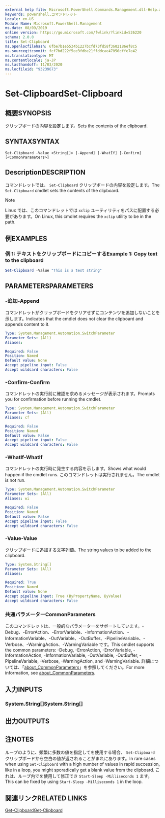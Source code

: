 ```yaml
---
external help file: Microsoft.PowerShell.Commands.Management.dll-Help.xml
keywords: powershell,コマンドレット
Locale: en-US
Module Name: Microsoft.PowerShell.Management
ms.date: 08/09/2019
online version: https://go.microsoft.com/fwlink/?linkid=526220
schema: 2.0.0
title: Set-Clipboard
ms.openlocfilehash: 6fbe7b1e5534b1227bcfd73fd58f3602186ef8c5
ms.sourcegitcommit: fcf7bd222f5ee3fdbe21ffddcae47050cffe7e42
ms.translationtype: MT
ms.contentlocale: ja-JP
ms.lasthandoff: 11/03/2020
ms.locfileid: "93239673"
---
```

# <span data-ttu-id="d38d0-103">Set-Clipboard</span><span class="sxs-lookup"><span data-stu-id="d38d0-103">Set-Clipboard</span></span>

## <span data-ttu-id="d38d0-104">概要</span><span class="sxs-lookup"><span data-stu-id="d38d0-104">SYNOPSIS</span></span>
<span data-ttu-id="d38d0-105">クリップボードの内容を設定します。</span><span class="sxs-lookup"><span data-stu-id="d38d0-105">Sets the contents of the clipboard.</span></span>

## <span data-ttu-id="d38d0-106">SYNTAX</span><span class="sxs-lookup"><span data-stu-id="d38d0-106">SYNTAX</span></span>

```
Set-Clipboard -Value <String[]> [-Append] [-WhatIf] [-Confirm] [<CommonParameters>]
```

## <span data-ttu-id="d38d0-107">Description</span><span class="sxs-lookup"><span data-stu-id="d38d0-107">DESCRIPTION</span></span>

<span data-ttu-id="d38d0-108">コマンドレットでは、 `Set-Clipboard` クリップボードの内容を設定します。</span><span class="sxs-lookup"><span data-stu-id="d38d0-108">The `Set-Clipboard` cmdlet sets the contents of the clipboard.</span></span>

> [!NOTE]
> <span data-ttu-id="d38d0-109">Linux では、このコマンドレットでは `xclip` ユーティリティをパスに配置する必要があります。</span><span class="sxs-lookup"><span data-stu-id="d38d0-109">On Linux, this cmdlet requires the `xclip` utility to be in the path.</span></span>

## <span data-ttu-id="d38d0-110">例</span><span class="sxs-lookup"><span data-stu-id="d38d0-110">EXAMPLES</span></span>

### <span data-ttu-id="d38d0-111">例 1: テキストをクリップボードにコピーする</span><span class="sxs-lookup"><span data-stu-id="d38d0-111">Example 1: Copy text to the clipboard</span></span>

```powershell
Set-Clipboard -Value "This is a test string"
```

## <span data-ttu-id="d38d0-112">PARAMETERS</span><span class="sxs-lookup"><span data-stu-id="d38d0-112">PARAMETERS</span></span>

### <span data-ttu-id="d38d0-113">-追加</span><span class="sxs-lookup"><span data-stu-id="d38d0-113">-Append</span></span>

<span data-ttu-id="d38d0-114">コマンドレットがクリップボードをクリアせずにコンテンツを追加しないことを示します。</span><span class="sxs-lookup"><span data-stu-id="d38d0-114">Indicates that the cmdlet does not clear the clipboard and appends content to it.</span></span>

```yaml
Type: System.Management.Automation.SwitchParameter
Parameter Sets: (All)
Aliases:

Required: False
Position: Named
Default value: None
Accept pipeline input: False
Accept wildcard characters: False
```

### <span data-ttu-id="d38d0-115">-Confirm</span><span class="sxs-lookup"><span data-stu-id="d38d0-115">-Confirm</span></span>

<span data-ttu-id="d38d0-116">コマンドレットの実行前に確認を求めるメッセージが表示されます。</span><span class="sxs-lookup"><span data-stu-id="d38d0-116">Prompts you for confirmation before running the cmdlet.</span></span>

```yaml
Type: System.Management.Automation.SwitchParameter
Parameter Sets: (All)
Aliases: cf

Required: False
Position: Named
Default value: False
Accept pipeline input: False
Accept wildcard characters: False
```

### <span data-ttu-id="d38d0-117">-WhatIf</span><span class="sxs-lookup"><span data-stu-id="d38d0-117">-WhatIf</span></span>

<span data-ttu-id="d38d0-118">コマンドレットの実行時に発生する内容を示します。</span><span class="sxs-lookup"><span data-stu-id="d38d0-118">Shows what would happen if the cmdlet runs.</span></span> <span data-ttu-id="d38d0-119">このコマンドレットは実行されません。</span><span class="sxs-lookup"><span data-stu-id="d38d0-119">The cmdlet is not run.</span></span>

```yaml
Type: System.Management.Automation.SwitchParameter
Parameter Sets: (All)
Aliases: wi

Required: False
Position: Named
Default value: False
Accept pipeline input: False
Accept wildcard characters: False
```

### <span data-ttu-id="d38d0-120">-Value</span><span class="sxs-lookup"><span data-stu-id="d38d0-120">-Value</span></span>

<span data-ttu-id="d38d0-121">クリップボードに追加する文字列値。</span><span class="sxs-lookup"><span data-stu-id="d38d0-121">The string values to be added to the clipboard.</span></span>

```yaml
Type: System.String[]
Parameter Sets: (All)
Aliases:

Required: True
Position: Named
Default value: None
Accept pipeline input: True (ByPropertyName, ByValue)
Accept wildcard characters: False
```

### <span data-ttu-id="d38d0-122">共通パラメーター</span><span class="sxs-lookup"><span data-stu-id="d38d0-122">CommonParameters</span></span>

<span data-ttu-id="d38d0-123">このコマンドレットは、一般的なパラメーターをサポートしています。-Debug、-ErrorAction、-ErrorVariable、-InformationAction、-InformationVariable、-OutVariable、-OutBuffer、-PipelineVariable、-Verbose、-WarningAction、-WarningVariable です。</span><span class="sxs-lookup"><span data-stu-id="d38d0-123">This cmdlet supports the common parameters: -Debug, -ErrorAction, -ErrorVariable, -InformationAction, -InformationVariable, -OutVariable, -OutBuffer, -PipelineVariable, -Verbose, -WarningAction, and -WarningVariable.</span></span> <span data-ttu-id="d38d0-124">詳細については、「[about_CommonParameters](https://go.microsoft.com/fwlink/?LinkID=113216)」を参照してください。</span><span class="sxs-lookup"><span data-stu-id="d38d0-124">For more information, see [about_CommonParameters](https://go.microsoft.com/fwlink/?LinkID=113216).</span></span>

## <span data-ttu-id="d38d0-125">入力</span><span class="sxs-lookup"><span data-stu-id="d38d0-125">INPUTS</span></span>

### <span data-ttu-id="d38d0-126">System.String[]</span><span class="sxs-lookup"><span data-stu-id="d38d0-126">System.String[]</span></span>

## <span data-ttu-id="d38d0-127">出力</span><span class="sxs-lookup"><span data-stu-id="d38d0-127">OUTPUTS</span></span>

## <span data-ttu-id="d38d0-128">注</span><span class="sxs-lookup"><span data-stu-id="d38d0-128">NOTES</span></span>

<span data-ttu-id="d38d0-129">ループのように、頻繁に多数の値を指定してを使用する場合、 `Set-Clipboard` クリップボードから空白の値が返されることがまれにあります。</span><span class="sxs-lookup"><span data-stu-id="d38d0-129">In rare cases when using `Set-Clipboard` with a high number of values in rapid succession, like in a loop, you might sporadically get a blank value from the clipboard.</span></span> <span data-ttu-id="d38d0-130">これは、ループ内でを使用して修正でき `Start-Sleep -Milliseconds 1` ます。</span><span class="sxs-lookup"><span data-stu-id="d38d0-130">This can be fixed by using `Start-Sleep -Milliseconds 1` in the loop.</span></span>

## <span data-ttu-id="d38d0-131">関連リンク</span><span class="sxs-lookup"><span data-stu-id="d38d0-131">RELATED LINKS</span></span>

[<span data-ttu-id="d38d0-132">Get-Clipboard</span><span class="sxs-lookup"><span data-stu-id="d38d0-132">Get-Clipboard</span></span>](Get-Clipboard.md)
